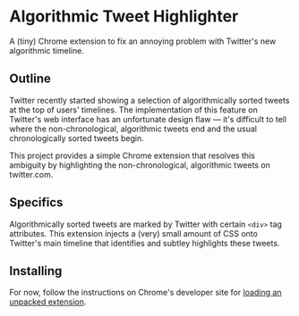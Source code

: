 # Algorithmic Tweet Highlighter

A (tiny) Chrome extension to fix an annoying problem with Twitter's new algorithmic timeline.

## Outline

Twitter recently started showing a selection of algorithmically sorted tweets at the top of users' timelines. The implementation of this feature on Twitter's web interface has an unfortunate design flaw — it's difficult to tell where the non-chronological, algorithmic tweets end and the usual chronologically sorted tweets begin.

This project provides a simple Chrome extension that resolves this ambiguity by highlighting the non-chronological, algorithmic tweets on twitter.com.

## Specifics

Algorithmically sorted tweets are marked by Twitter with certain `<div>` tag attributes. This extension injects a (very) small amount of CSS onto Twitter's main timeline that identifies and subtley highlights these tweets.

## Installing

For now, follow the instructions on Chrome's developer site for [loading an unpacked extension](https://developer.chrome.com/extensions/getstarted#unpacked).

